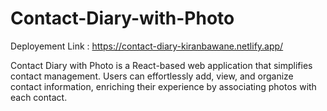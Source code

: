 # Contact-Diary-with-Photo

Deployement Link : https://contact-diary-kiranbawane.netlify.app/


Contact Diary with Photo is a React-based web application that simplifies contact management. Users can effortlessly add, view, and organize contact information, enriching their experience by associating photos with each contact.
